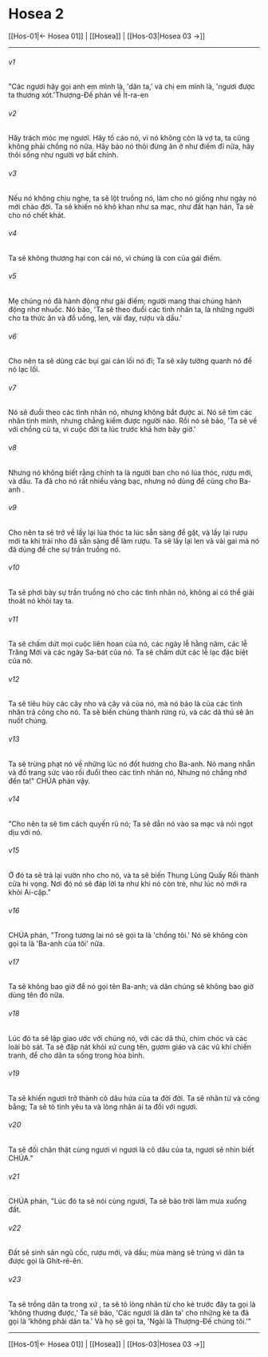 # Hosea 2

[[Hos-01|← Hosea 01]] | [[Hosea]] | [[Hos-03|Hosea 03 →]]
***



###### v1 
"Các ngươi hãy gọi anh em mình là, 'dân ta,' và chị em mình là, 'ngươi được ta thương xót.'Thượng-Đế phán về Ít-ra-en 

###### v2 
Hãy trách móc mẹ ngươi. Hãy tố cáo nó, vì nó không còn là vợ ta, ta cũng không phải chồng nó nữa. Hãy bảo nó thôi đừng ăn ở như điếm đĩ nữa, hãy thôi sống như người vợ bất chính. 

###### v3 
Nếu nó không chịu nghe, ta sẽ lột truồng nó, làm cho nó giống như ngày nó mới chào đời. Ta sẽ khiến nó khô khan như sa mạc, như đất hạn hán, Ta sẽ cho nó chết khát. 

###### v4 
Ta sẽ không thương hại con cái nó, vì chúng là con của gái điếm. 

###### v5 
Mẹ chúng nó đã hành động như gái điếm; người mang thai chúng hành động nhơ nhuốc. Nó bảo, 'Ta sẽ theo đuổi các tình nhân ta, là những người cho ta thức ăn và đồ uống, len, vải đay, rượu và dầu.' 

###### v6 
Cho nên ta sẽ dùng các bụi gai cản lối nó đi; Ta sẽ xây tường quanh nó để nó lạc lối. 

###### v7 
Nó sẽ đuổi theo các tình nhân nó, nhưng không bắt được ai. Nó sẽ tìm các nhân tình mình, nhưng chẳng kiếm được người nào. Rồi nó sẽ bảo, 'Ta sẽ về với chồng cũ ta, vì cuộc đời ta lúc trước khá hơn bây giờ.' 

###### v8 
Nhưng nó không biết rằng chính ta là người ban cho nó lúa thóc, rượu mới, và dầu. Ta đã cho nó rất nhiều vàng bạc, nhưng nó dùng để cúng cho Ba-anh . 

###### v9 
Cho nên ta sẽ trở về lấy lại lúa thóc ta lúc sẵn sàng để gặt, và lấy lại rượu mới ta khi trái nho đã sẵn sàng để làm rượu. Ta sẽ lấy lại len và vải gai mà nó đã dùng để che sự trần truồng nó. 

###### v10 
Ta sẽ phơi bày sự trần truồng nó cho các tình nhân nó, không ai có thể giải thoát nó khỏi tay ta. 

###### v11 
Ta sẽ chấm dứt mọi cuộc liên hoan của nó, các ngày lễ hằng năm, các lễ Trăng Mới và các ngày Sa-bát của nó. Ta sẽ chấm dứt các lễ lạc đặc biệt của nó. 

###### v12 
Ta sẽ tiêu hủy các cây nho và cây vả của nó, mà nó bảo là của các tình nhân trả công cho nó. Ta sẽ biến chúng thành rừng rú, và các dã thú sẽ ăn nuốt chúng. 

###### v13 
Ta sẽ trừng phạt nó về những lúc nó đốt hương cho Ba-anh. Nó mang nhẫn và đồ trang sức vào rồi đuổi theo các tình nhân nó, Nhưng nó chẳng nhớ đến ta!" CHÚA phán vậy. 

###### v14 
"Cho nên ta sẽ tìm cách quyến rũ nó; Ta sẽ dẫn nó vào sa mạc và nói ngọt dịu với nó. 

###### v15 
Ở đó ta sẽ trả lại vườn nho cho nó, và ta sẽ biến Thung Lũng Quấy Rối thành cửa hi vọng. Nơi đó nó sẽ đáp lời ta như khi nó còn trẻ, như lúc nó mới ra khỏi Ai-cập." 

###### v16 
CHÚA phán, "Trong tương lai nó sẽ gọi ta là 'chồng tôi.' Nó sẽ không còn gọi ta là 'Ba-anh của tôi' nữa. 

###### v17 
Ta sẽ không bao giờ để nó gọi tên Ba-anh; và dân chúng sẽ không bao giờ dùng tên đó nữa. 

###### v18 
Lúc đó ta sẽ lập giao ước với chúng nó, với các dã thú, chim chóc và các loài bò sát. Ta sẽ đập nát khỏi xứ cung tên, gươm giáo và các vũ khí chiến tranh, để cho dân ta sống trong hòa bình. 

###### v19 
Ta sẽ khiến ngươi trở thành cô dâu hứa của ta đời đời. Ta sẽ nhân từ và công bằng; Ta sẽ tỏ tình yêu ta và lòng nhân ái ta đối với ngươi. 

###### v20 
Ta sẽ đối chân thật cùng ngươi vì ngươi là cô dâu của ta, ngươi sẽ nhìn biết CHÚA." 

###### v21 
CHÚA phán, "Lúc đó ta sẽ nói cùng ngươi, Ta sẽ bảo trời làm mưa xuống đất. 

###### v22 
Đất sẽ sinh sản ngũ cốc, rượu mới, và dầu; mùa màng sẽ trúng vì dân ta được gọi là Ghít-rê-ên. 

###### v23 
Ta sẽ trồng dân ta trong xứ , ta sẽ tỏ lòng nhân từ cho kẻ trước đây ta gọi là 'không thương được,' Ta sẽ bảo, 'Các ngươi là dân ta' cho những kẻ ta đã gọi là 'không phải dân ta.' Và họ sẽ gọi ta, 'Ngài là Thượng-Đế chúng tôi.'"

***
[[Hos-01|← Hosea 01]] | [[Hosea]] | [[Hos-03|Hosea 03 →]]
